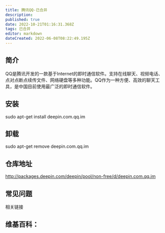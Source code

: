 ```yaml
---
title: 腾讯QQ-已合并
description: 
published: true
date: 2022-10-21T01:16:31.368Z
tags: 已合并
editor: markdown
dateCreated: 2022-06-08T08:22:49.195Z
---
```


## 简介
QQ是腾讯开发的一款基于Internet的即时通信软件。支持在线聊天、视频电话、点对点断点续传文件、网络硬盘等多种功能。QQ作为一种方便、高效的聊天工具，是中国目前使用最广泛的即时通信软件。

## 安装
sudo apt-get install deepin.com.qq.im

## 卸载
sudo apt-get remove deepin.com.qq.im

## 仓库地址
http://packages.deepin.com/deepin/pool/non-free/d/deepin.com.qq.im

## 常见问题
相关链接
## 维基百科：